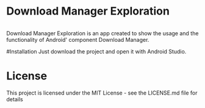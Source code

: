 # Download Manager Exploration

<p align="center">
  <img src="">
</p>

Download Manager Exploration is an app created to show the usage and the functionality of Android' component Download Manager.

#Installation
Just download the project and open it with Android Studio.

# License
This project is licensed under the MIT License - see the LICENSE.md file for details